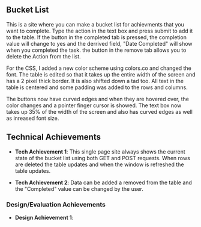 ## Bucket List
This is a site where you can make a bucket list for achievments that you want to complete.
Type the action in the text box and press submit to add it to the table.
If the button in the completed tab is pressed, the completion value will change to yes and the derrived field, "Date Completed" will show when you completed the task.
the button in the remove tab allows you to delete the Action from the list.

For the CSS, I added a new color scheme using colors.co and changed the font.
The table is edited so that it takes up the entire width of the screen and has a 2 pixel thick border. It is also shifted down a tad too.
All text in the table is centered and some padding was added to the rows and columns.

The buttons now have curved edges and when they are hovered over, the color changes and a pointer finger cursor is showed.
The text box now takes up 35% of the width of the screen and also has curved edges as well as inreased font size.

## Technical Achievements
- **Tech Achievement 1**: This single page site always shows the current state of the bucket list using both GET and POST requests. When rows are deleted the table updates and when the window is refreshed the table updates.

- **Tech Achievement 2**: Data can be added a removed from the table and the "Completed" value can be changed by the user.

### Design/Evaluation Achievements
- **Design Achievement 1**: 
